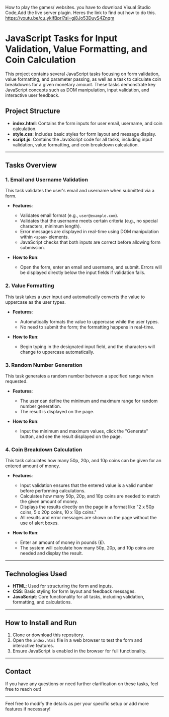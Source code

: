 How to play the games/ websites. you have to download Visual Studio Code,Add the live server plugin. Heres the link to find out how to do this.  https://youtu.be/cu_ykIfBprI?si=gj8Jo53DuyS4Znqm



# JavaScript Tasks for Input Validation, Value Formatting, and Coin Calculation

This project contains several JavaScript tasks focusing on form validation, value formatting, and parameter passing, as well as a task to calculate coin breakdowns for a given monetary amount. These tasks demonstrate key JavaScript concepts such as DOM manipulation, input validation, and interactive user feedback.

## Project Structure

- **index.html**: Contains the form inputs for user email, username, and coin calculation.
- **style.css**: Includes basic styles for form layout and message display.
- **script.js**: Contains the JavaScript code for all tasks, including input validation, value formatting, and coin breakdown calculation.

---

## Tasks Overview

### 1. **Email and Username Validation**
This task validates the user's email and username when submitted via a form.

- **Features**:
  - Validates email format (e.g., `user@example.com`).
  - Validates that the username meets certain criteria (e.g., no special characters, minimum length).
  - Error messages are displayed in real-time using DOM manipulation within `<span>` elements.
  - JavaScript checks that both inputs are correct before allowing form submission.

- **How to Run**:
  - Open the form, enter an email and username, and submit. Errors will be displayed directly below the input fields if validation fails.

### 2. **Value Formatting**
This task takes a user input and automatically converts the value to uppercase as the user types.

- **Features**:
  - Automatically formats the value to uppercase while the user types.
  - No need to submit the form; the formatting happens in real-time.

- **How to Run**:
  - Begin typing in the designated input field, and the characters will change to uppercase automatically.

### 3. **Random Number Generation**
This task generates a random number between a specified range when requested.

- **Features**:
  - The user can define the minimum and maximum range for random number generation.
  - The result is displayed on the page.

- **How to Run**:
  - Input the minimum and maximum values, click the "Generate" button, and see the result displayed on the page.

### 4. **Coin Breakdown Calculation**
This task calculates how many 50p, 20p, and 10p coins can be given for an entered amount of money.

- **Features**:
  - Input validation ensures that the entered value is a valid number before performing calculations.
  - Calculates how many 50p, 20p, and 10p coins are needed to match the given amount of money.
  - Displays the results directly on the page in a format like "2 x 50p coins, 5 x 20p coins, 10 x 10p coins."
  - All results and error messages are shown on the page without the use of alert boxes.

- **How to Run**:
  - Enter an amount of money in pounds (£).
  - The system will calculate how many 50p, 20p, and 10p coins are needed and display the result.

---

## Technologies Used

- **HTML**: Used for structuring the form and inputs.
- **CSS**: Basic styling for form layout and feedback messages.
- **JavaScript**: Core functionality for all tasks, including validation, formatting, and calculations.

---

## How to Install and Run

1. Clone or download this repository.
2. Open the `index.html` file in a web browser to test the form and interactive features.
3. Ensure JavaScript is enabled in the browser for full functionality.

---

## Contact

If you have any questions or need further clarification on these tasks, feel free to reach out!

---

Feel free to modify the details as per your specific setup or add more features if necessary!
